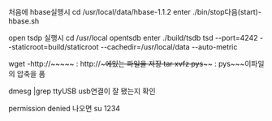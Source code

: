 처음에 hbase실행시
cd /usr/local/data/hbase-1.1.2 enter
./bin/stop다음(start)-hbase.sh

open tsdp 실행시
cd /usr/local opentsdb enter
./build/tsdb tsd --port=4242 --staticroot=build/staticroot --cachedir=/usr/local/data --auto-metric



wget -http://~~~~~
: http://~~~에있는 파일을 저장
tar xvfz pys~~~~
: pys~~~이파일의 압축을 품

dmesg |grep ttyUSB
usb연결이 잘 됐는지 확인

permission denied 나오면
su 1234

